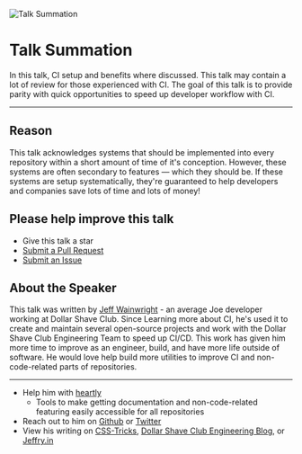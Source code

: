 ![Talk Summation](https://jeffry.in/assets/developer-ci-benefits/16-talk-summation.svg?1)

# Talk Summation

In this talk, CI setup and benefits where discussed. This talk may contain a lot of review for those experienced with CI. The goal of this talk is to provide parity with quick opportunities to speed up developer workflow with CI.

----

## Reason

This talk acknowledges systems that should be implemented into every repository within a short amount of time of it's conception. However, these systems are often secondary to features — which they should be. If these systems are setup systematically, they're guaranteed to help developers and companies save lots of time and lots of money!

## Please help improve this talk

- Give this talk a star
- [Submit a Pull Request](https://github.com/yowainwright/developer-ci-benefits/pulls)
- [Submit an Issue](https://github.com/yowainwright/developer-ci-benefits/issues)

## About the Speaker

This talk was written by [Jeff Wainwright](https://github.com/yowainwright) - an average Joe developer working at Dollar Shave Club. Since Learning more about CI, he's used it to create and maintain several open-source projects and work with the Dollar Shave Club Engineering Team to speed up CI/CD. This work has given him more time to improve as an engineer, build, and have more life outside of software. He would love help build more utilities to improve CI and non-code-related parts of repositories.

----

- Help him with [heartly](https://github.com/heartly)
  - Tools to make getting documentation and non-code-related featuring easily accessible for all repositories
- Reach out to him on [Github](https://github.com/yowainwright) or [Twitter](https://twitter.com/yowainwright)
- View his writing on [CSS-Tricks](https://css-tricks.com/author/yowainwright/), [Dollar Shave Club Engineering Blog](https://engineering.dollarshaveclub.com), or [Jeffry.in](https://jeffry.in)
